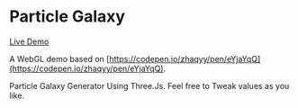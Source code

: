 # Particle Galaxy

[Live Demo](https://rexizam.github.io/galaxy-light/)

A WebGL demo based on [https://codepen.io/zhaqyy/pen/eYjaYqQ](https://codepen.io/zhaqyy/pen/eYjaYqQ).

Particle Galaxy Generator Using Three.Js.
Feel free to Tweak values as you like.
